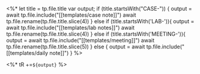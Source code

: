 <%*
  let title = tp.file.title
  var output;
  if (title.startsWith("CASE-")) {
    output = await tp.file.include("[[templates/case note]]")
    await tp.file.rename(tp.file.title.slice(4))
  } else if (title.startsWith('LAB-')){
    output = await  tp.file.include("[[templates/lab notes]]")
    await tp.file.rename(tp.file.title.slice(4))
 } else if (title.startsWith('MEETING-')){
     output = await tp.file.include("[[templates/meeting]]")
     await tp.file.rename(tp.file.title.slice(5))
  } else {
    output = await tp.file.include("[[templates/daily note]]")
  }
%>

<%* tR +=`${output}` %>